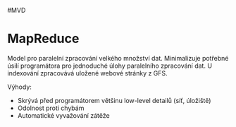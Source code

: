 #MVD 
# MapReduce
Model pro paralelní zpracování velkého množství dat. Minimalizuje potřebné úsilí programátora pro jednoduché úlohy paralelního zpracování dat. U indexování zpracovává uložené webové stránky z GFS.

Výhody: 
- Skrývá před programátorem většinu low-level detailů (síť, úložiště)
- Odolnost proti chybám 
- Automatické vyvažování zátěže